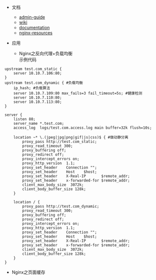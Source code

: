 * 文档  
  * [admin-guide](http://nginx.com/resources/admin-guide/) 
  * [wiki](http://wiki.nginx.org/Main)
  * [documentation](http://nginx.org/en/docs/)
  * [nginx-resources](https://github.com/fcambus/nginx-resources)  
  
* 应用
  * Nginx之反向代理+负载均衡  
  示例代码
```
upstream test.com_static {
    server 10.10.7.106:80;
}
upstream test.com_dynamic { #负载均衡
    ip_hash; #负载算法
    server 10.10.7.109:80 max_fails=3 fail_timeout=5s; #健康检测
    server 10.10.7.110:80;
    server 10.10.7.113:80;
}
 
server {
    listen 80;
    server_name *.test.com;
    access_log  logs/test.com.access.log main buffer=32k flush=10s;
    
    location ~* \.(jpeg|jpg|png|gif|js|css)$ { #做动静分离
        proxy_pass http://test.com_static;
        proxy_read_timeout 300;
        proxy_buffering off;
        proxy_redirect off;
        proxy_intercept_errors on;
        proxy_http_version  1.1;
        proxy_set_header    Connection "";
        proxy_set_header    Host    $host;
        proxy_set_header    X-Real-IP       $remote_addr;
        proxy_set_header    x-forwarded-for $remote_addr;
        client_max_body_size  3072k;
        client_body_buffer_size 128k; 
    }
    
    location / {
        proxy_pass http://test.com_dynamic;
        proxy_read_timeout 300;
        proxy_buffering off;
        proxy_redirect off;
        proxy_intercept_errors on;
        proxy_http_version  1.1;
        proxy_set_header    Connection "";
        proxy_set_header    Host    $host;
        proxy_set_header    X-Real-IP       $remote_addr;
        proxy_set_header    x-forwarded-for $remote_addr;
        client_max_body_size  3072k;
        client_body_buffer_size 128k; 
    }
}
```  
  * Nginx之页面缓存  
  

